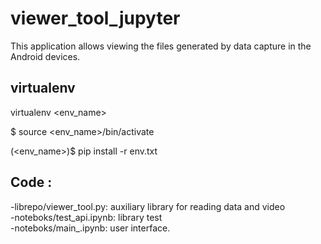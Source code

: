 # viewer_tool_jupyter

This application allows viewing the files generated by data capture in the Android devices.


## virtualenv 

virtualenv <env_name>

$ source <env_name>/bin/activate

(<env_name>)$ pip install -r env.txt


## Code :
-librepo/viewer_tool.py: auxiliary library for reading data and video
<br /> -noteboks/test_api.ipynb: library test
<br />-noteboks/main_.ipynb: user interface.







